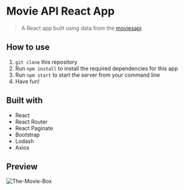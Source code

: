 # Movie API React App

> A React app built using data from the [moviesapi](https://moviesapi.ir/)

## How to use

1. `git clone` this repository
2. Run `npm install` to install the required dependencies for this app
3. Run `npm start` to start the server from your command line
4. Have fun!


## Built with
- React
- React Router
- React Paginate
- Bootstrap
- Lodash
- Axios


## Preview

![The-Movie-Box](https://github.com/Alaleh-Mohseni/movie-app-reactjs/assets/112727163/ff2e24a7-c97e-48bd-88a8-68e16e57e329)
